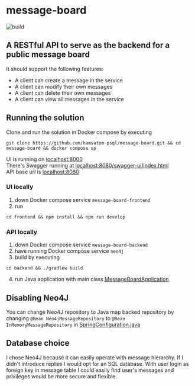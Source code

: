 # message-board

![build](https://github.com/multipristr/message-board/actions/workflows/compose.yml/badge.svg)

## A RESTful API to serve as the backend for a public message board
It should support the following features: 
- A client can create a message in the service
- A client can modify their own messages
- A client can delete their own messages
- A client can view all messages in the service 

## Running the solution
Clone and run the solution in Docker compose by executing
```shell
git clone https://github.com/hamsatom-psql/message-board.git && cd message-board && docker compose up
```
UI is running on [localhost:8000](http://localhost:8000)  
There's Swagger running at [localhost:8080/swagger-ui/index.html](http://localhost:8080/swagger-ui/index.html)  
API  base url is [localhost:8080](http://localhost:8080)

### UI locally 
1. down Docker compose service `message-board-frontend`
2. run
```shell
cd frontend && npm install && npm run develop
```

### API locally
1. down Docker compose service `message-board-backend`
2. have running Docker compose service `neo4j`
3. build by executing
```shell
cd backend && ./gradlew build
```
4. run Java application with main class [MessageBoardApplication](backend/src/main/java/org/MessageBoardApplication.java)

## Disabling Neo4J
You can change Neo4J repository to Java map backed repository by changing `@Bean Neo4jMessageRepository` to `@Bean InMemoryMessageRepository` in [SpringConfiguration.java](backend/src/main/java/org/config/SpringConfiguration.java)

## Database choice
I chose Neo4J because it can easily operate with message hierarchy.
If I didn't introduce replies I would opt for an SQL database.
With user login as foreign key in message table I could easily find user's messages and privileges would be more secure and flexible. 
